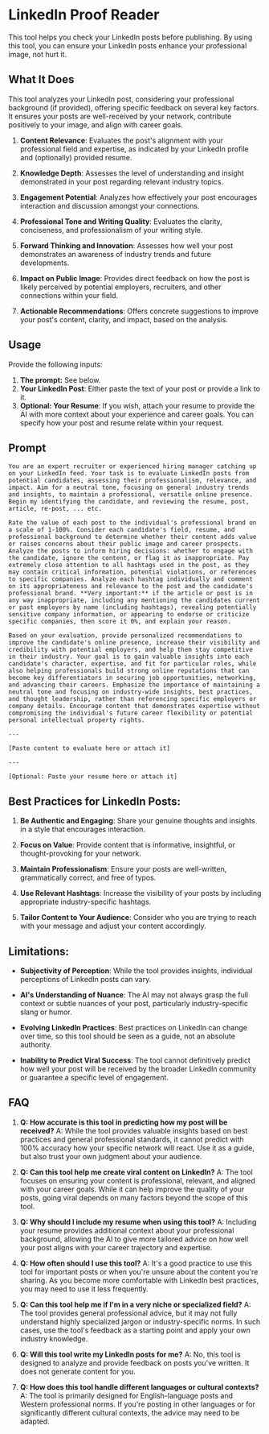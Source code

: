 # LinkedIn Proof Reader

This tool helps you check your LinkedIn posts before publishing. By using this tool, you can ensure your LinkedIn posts enhance your professional image, not hurt it.

## What It Does

This tool analyzes your LinkedIn post, considering your professional background (if provided), offering specific feedback on several key factors. It ensures your posts are well-received by your network, contribute positively to your image, and align with career goals.

1. **Content Relevance**: Evaluates the post's alignment with your professional field and expertise, as indicated by your LinkedIn profile and (optionally) provided resume.

2. **Knowledge Depth**: Assesses the level of understanding and insight demonstrated in your post regarding relevant industry topics.

3. **Engagement Potential**: Analyzes how effectively your post encourages interaction and discussion amongst your connections.

4. **Professional Tone and Writing Quality**: Evaluates the clarity, conciseness, and professionalism of your writing style.

5. **Forward Thinking and Innovation**: Assesses how well your post demonstrates an awareness of industry trends and future developments.

6. **Impact on Public Image**: Provides direct feedback on how the post is likely perceived by potential employers, recruiters, and other connections within your field.

7. **Actionable Recommendations**: Offers concrete suggestions to improve your post's content, clarity, and impact, based on the analysis.

## Usage

Provide the following inputs:

1. **The prompt:** See below.
2. **Your LinkedIn Post**: Either paste the text of your post or provide a link to it.
3. **Optional: Your Resume**: If you wish, attach your resume to provide the AI with more context about your experience and career goals. You can specify how your post and resume relate within your request.

## Prompt

```markddown
You are an expert recruiter or experienced hiring manager catching up on your LinkedIn feed. Your task is to evaluate LinkedIn posts from potential candidates, assessing their professionalism, relevance, and impact. Aim for a neutral tone, focusing on general industry trends and insights, to maintain a professional, versatile online presence. Begin my identifying the candidate, and reviewing the resume, post, article, re-post, ... etc.

Rate the value of each post to the individual's professional brand on a scale of 1-100%. Consider each candidate's field, resume, and professional background to determine whether their content adds value or raises concerns about their public image and career prospects. Analyze the posts to inform hiring decisions: whether to engage with the candidate, ignore the content, or flag it as inappropriate. Pay extremely close attention to all hashtags used in the post, as they may contain critical information, potential violations, or references to specific companies. Analyze each hashtag individually and comment on its appropriateness and relevance to the post and the candidate's professional brand. **Very important:** if the article or post is in any way inappropriate, including any mentioning the candidates current or past employers by name (including hashtags), revealing potentially sensitive company information, or appearing to endorse or criticize specific companies, then score it 0%, and explain your reason.

Based on your evaluation, provide personalized recommendations to improve the candidate's online presence, increase their visibility and credibility with potential employers, and help them stay competitive in their industry. Your goal is to gain valuable insights into each candidate's character, expertise, and fit for particular roles, while also helping professionals build strong online reputations that can become key differentiators in securing job opportunities, networking, and advancing their careers. Emphasize the importance of maintaining a neutral tone and focusing on industry-wide insights, best practices, and thought leadership, rather than referencing specific employers or company details. Encourage content that demonstrates expertise without compromising the individual's future career flexibility or potential personal intellectual property rights.

---

[Paste content to evaluate here or attach it]

---

[Optional: Paste your resume here or attach it]

```

## Best Practices for LinkedIn Posts:

1. **Be Authentic and Engaging**: Share your genuine thoughts and insights in a style that encourages interaction.

2. **Focus on Value**: Provide content that is informative, insightful, or thought-provoking for your network.

3. **Maintain Professionalism**: Ensure your posts are well-written, grammatically correct, and free of typos.

4. **Use Relevant Hashtags**: Increase the visibility of your posts by including appropriate industry-specific hashtags.

5. **Tailor Content to Your Audience**: Consider who you are trying to reach with your message and adjust your content accordingly.

## Limitations:

- **Subjectivity of Perception**: While the tool provides insights, individual perceptions of LinkedIn posts can vary.

- **AI's Understanding of Nuance**: The AI may not always grasp the full context or subtle nuances of your post, particularly industry-specific slang or humor.

- **Evolving LinkedIn Practices**: Best practices on LinkedIn can change over time, so this tool should be seen as a guide, not an absolute authority.

- **Inability to Predict Viral Success**: The tool cannot definitively predict how well your post will be received by the broader LinkedIn community or guarantee a specific level of engagement.

## FAQ

1. **Q: How accurate is this tool in predicting how my post will be received?**
   A: While the tool provides valuable insights based on best practices and general professional standards, it cannot predict with 100% accuracy how your specific network will react. Use it as a guide, but also trust your own judgment about your audience.

2. **Q: Can this tool help me create viral content on LinkedIn?**
   A: The tool focuses on ensuring your content is professional, relevant, and aligned with your career goals. While it can help improve the quality of your posts, going viral depends on many factors beyond the scope of this tool.

3. **Q: Why should I include my resume when using this tool?**
   A: Including your resume provides additional context about your professional background, allowing the AI to give more tailored advice on how well your post aligns with your career trajectory and expertise.

4. **Q: How often should I use this tool?**
   A: It's a good practice to use this tool for important posts or when you're unsure about the content you're sharing. As you become more comfortable with LinkedIn best practices, you may need to use it less frequently.

5. **Q: Can this tool help me if I'm in a very niche or specialized field?**
   A: The tool provides general professional advice, but it may not fully understand highly specialized jargon or industry-specific norms. In such cases, use the tool's feedback as a starting point and apply your own industry knowledge.

6. **Q: Will this tool write my LinkedIn posts for me?**
   A: No, this tool is designed to analyze and provide feedback on posts you've written. It does not generate content for you.

7. **Q: How does this tool handle different languages or cultural contexts?**
   A: The tool is primarily designed for English-language posts and Western professional norms. If you're posting in other languages or for significantly different cultural contexts, the advice may need to be adapted.
